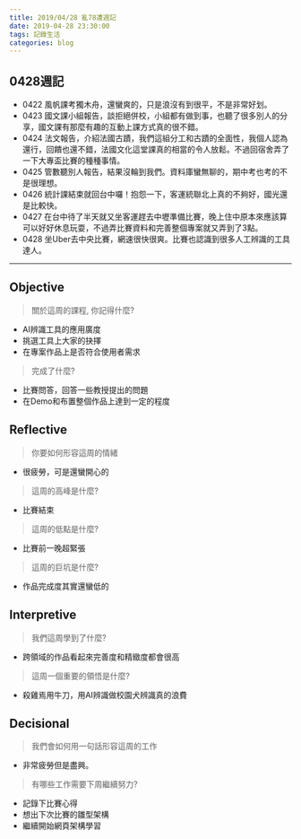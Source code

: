 ```yaml
---
title: 2019/04/28 亂78遭週記
date: 2019-04-28 23:30:00
tags: 記錄生活
categories: blog
---
```

## **0428週記**

- 0422 風帆課考獨木舟，還蠻爽的，只是浪沒有到很平，不是非常好划。
- 0423 國文課小組報告，談拒絕併校，小組都有做到事，也聽了很多別人的分享，國文課有那麼有趣的互動上課方式真的很不錯。
- 0424 法文報告，介紹法國古蹟，我們這組分工和古蹟的全面性，我個人認為還行，回饋也還不錯，法國文化這堂課真的相當的令人放鬆。不過回宿舍弄了一下大專盃比賽的種種事情。
- 0425 管數聽別人報告，結果沒輪到我們。資料庫蠻無聊的，期中考也考的不是很理想。
- 0426 統計課結束就回台中囉！抱怨一下，客運統聯北上真的不夠好，國光還是比較快。
- 0427 在台中待了半天就又坐客運趕去中壢準備比賽，晚上住中原本來應該算可以好好休息玩耍，不過弄比賽資料和完善整個專案就又弄到了3點。
- 0428 坐Uber去中央比賽，網速很快很爽。比賽也認識到很多人工辨識的工具達人。

---
<!-- more -->
## **Objective**

> 關於這周的課程, 你記得什麼?

- AI辨識工具的應用廣度
- 挑選工具上大家的抉擇
- 在專案作品上是否符合使用者需求

> 完成了什麼?

- 比賽問答，回答一些教授提出的問題
- 在Demo和布置整個作品上達到一定的程度

## **Reflective**

> 你要如何形容這周的情緒

* 很疲勞，可是還蠻開心的

> 這周的高峰是什麼?

* 比賽結束

> 這周的低點是什麼?

* 比賽前一晚超緊張

> 這周的巨坑是什麼?

* 作品完成度其實還蠻低的

## **Interpretive**

> 我們這周學到了什麼?

* 跨領域的作品看起來完善度和精緻度都會很高

> 這周一個重要的領悟是什麼?

* 殺雞焉用牛刀，用AI辨識做校園犬辨識真的浪費

## **Decisional**

> 我們會如何用一句話形容這周的工作

* 非常疲勞但是盡興。

> 有哪些工作需要下周繼續努力?

- 記錄下比賽心得
- 想出下次比賽的雛型架構
- 繼續開始網頁架構學習

